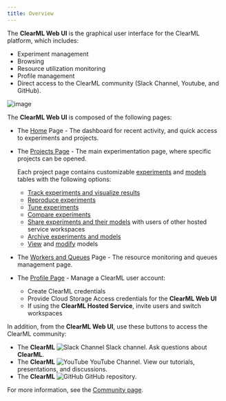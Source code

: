```yaml
---
title: Overview
---
```


The **ClearML Web UI** is the graphical user interface for the ClearML platform, which includes:
* Experiment management
* Browsing
* Resource utilization monitoring
* Profile management
* Direct access to the ClearML community (Slack Channel, Youtube, and GitHub).

![image](../img/webapp_screenshots.gif)


The **ClearML Web UI** is composed of the following pages:
* The [Home](webapp_home.md) Page - The dashboard for recent activity, and quick access to experiments and projects.
* The [Projects Page](webapp_projects_page.md) - The main experimentation page, where specific projects can be opened.

  Each project page contains customizable [experiments](webapp_exp_table.md) and [models](webapp_model_table.md) tables
  with the following options:
    * [Track experiments and visualize results](webapp_exp_track_visual.md)
    * [Reproduce experiments](webapp_exp_reproducing.md)
    * [Tune experiments](webapp_exp_tuning.md)
    * [Compare experiments](webapp_exp_comparing.md)
    * [Share experiments and their models](webapp_exp_sharing.md) with users of other hosted service workspaces
    * [Archive experiments and models](webapp_archiving.md)
    * [View](webapp_model_viewing.md) and [modify](webapp_model_modifying.md) models

* The [Workers and Queues](webapp_workers_queues.md) Page - The resource monitoring and queues management page.
* The [Profile Page](webapp_profile.md) - Manage a ClearML user account:
  * Create ClearML credentials
  * Provide Cloud Storage Access credentials for the **ClearML Web UI**
  * If using the **ClearML Hosted Service**, invite users and switch workspaces

In addition, from the **ClearML Web UI**, use these buttons to access the ClearML community:

* The **ClearML** <img src="/docs/latest/icons/ico-slack-c.svg" alt="Slack Channel" className="icon size-md" /> Slack channel. Ask questions about **ClearML**.
* The **ClearML** <img src="/docs/latest/icons/ico-youtube.svg" alt="YouTube" className="icon size-md" /> YouTube Channel. View our tutorials, presentations, and discussions.
* The **ClearML** <img src="/docs/latest/icons/ico-github.svg" alt="GitHub" className="icon size-md" /> GitHub repository.



For more information, see the [Community page](../community.md).
